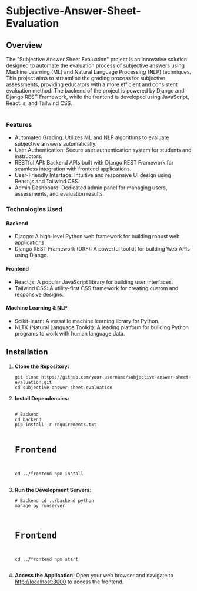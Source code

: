 # Subjective-Answer-Sheet-Evaluation

<h2> Overview </h2>
The "Subjective Answer Sheet Evaluation" project is an innovative solution designed to automate the evaluation process of subjective answers using Machine Learning (ML) and Natural Language Processing (NLP) techniques. This project aims to streamline the grading process for subjective assessments, providing educators with a more efficient and consistent evaluation method. The backend of the project is powered by Django and Django REST Framework, while the frontend is developed using JavaScript, React.js, and Tailwind CSS.
<br />
<br />

<h3>Features </h3>
<ul>
<li>Automated Grading: Utilizes ML and NLP algorithms to evaluate subjective answers automatically.</li>
<li>User Authentication: Secure user authentication system for students and instructors.</li>
<li>RESTful API: Backend APIs built with Django REST Framework for seamless integration with frontend applications.</li>
<li>User-Friendly Interface: Intuitive and responsive UI design using React.js and Tailwind CSS.</li>
<li>Admin Dashboard: Dedicated admin panel for managing users, assessments, and evaluation results.</li>
</ul>

<h3>Technologies Used</h3>
<h4>Backend</h4>
<ul>
<li>Django: A high-level Python web framework for building robust web applications. </li>
<li>Django REST Framework (DRF): A powerful toolkit for building Web APIs using Django.</li>
</ul>

<h4>Frontend</h4>
<ul>
<li>React.js: A popular JavaScript library for building user interfaces.</li>
<li>Tailwind CSS: A utility-first CSS framework for creating custom and responsive designs.</li>
</ul>

<h4>Machine Learning & NLP</h4>
<ul>
<li>Scikit-learn: A versatile machine learning library for Python.</li>
<li>NLTK (Natural Language Toolkit): A leading platform for building Python programs to work with human language data.</li>
</ul>

<h2>Installation</h2>

<ol>
<li><strong>Clone the Repository:</strong>
<pre><code>git clone https://github.com/your-username/subjective-answer-sheet-evaluation.git
cd subjective-answer-sheet-evaluation</code></pre>
</li>
<li><strong>Install Dependencies:</strong>
<pre><code>
# Backend
cd backend
pip install -r requirements.txt

# Frontend
cd ../frontend
npm install</code></pre>
        </li>
        <li><strong>Run the Development Servers:</strong>
            <pre><code># Backend
cd ../backend
python manage.py runserver

# Frontend
cd ../frontend
npm start</code></pre>
        </li>
        <li><strong>Access the Application:</strong> Open your web browser and navigate to <a href="http://localhost:3000">http://localhost:3000</a> to access the frontend.</li>
    </ol>

